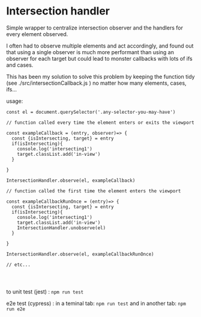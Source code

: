 # Intersection handler




Simple wrapper to centralize intersection observer and the handlers for every element observed.

I often had to observe multiple elements and act accordingly, and found out that using a single observer is much more performant than using an observer for each target but could lead to monster callbacks with lots of ifs and cases.

This has been my solution to solve this problem by keeping the function tidy (see ./src/intersectionCallback.js ) no matter how many elements, cases, ifs...



usage:

```
const el = document.querySelector('.any-selector-you-may-have')

// function called every time the element enters or exits the viewport

const exampleCallback = (entry, observer)=> {
  const {isIntersecting, target} = entry
  if(isIntersecting){
    console.log('intersecting1')
    target.classList.add('in-view')
  }
  
}

IntersectionHandler.observe(el, exampleCallback)

// function called the first time the element enters the viewport

const exampleCallbackRunOnce = (entry)=> {
  const {isIntersecting, target} = entry
  if(isIntersecting){
    console.log('intersecting1')
    target.classList.add('in-view')
    IntersectionHandler.unobserve(el)
  }
  
}

IntersectionHandler.observe(el, exampleCallbackRunOnce)

// etc...




```


to unit test (jest) : `npm run test`  

e2e test (cypress) : in a teminal tab: `npm run test` and in another tab:  `npm run e2e`